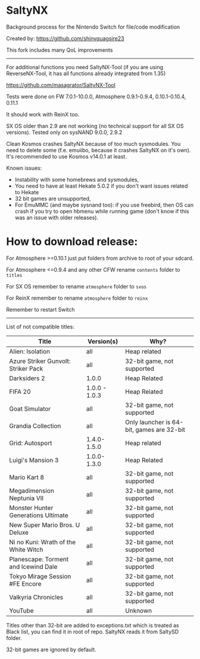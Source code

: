 # SaltyNX
Background process for the Nintendo Switch for file/code modification

Created by: https://github.com/shinyquagsire23

This fork includes many QoL improvements

---

For additional functions you need SaltyNX-Tool (if you are using ReverseNX-Tool, it has all functions already integrated from 1.35)

https://github.com/masagrator/SaltyNX-Tool

Tests were done on FW 7.0.1-10.0.0, Atmosphere 0.9.1-0.9.4, 0.10.1-0.10.4, 0.11.1

It should work with ReinX too.

SX OS older than 2.9 are not working (no technical support for all SX OS versions). Tested only on sysNAND 9.0.0, 2.9.2

Clean Kosmos crashes SaltyNX because of too much sysmodules. You need to delete some (f.e. emuiibo, because it crashes SaltyNX on it's own). It's recommended to use Kosmos v14.0.1 at least.

Known issues:
- Instability with some homebrews and sysmodules,
- You need to have at least Hekate 5.0.2 if you don't want issues related to Hekate
- 32 bit games are unsupported,
- For EmuMMC (and maybe sysnand too): if you use freebird, then OS can crash if you try to open hbmenu while running game (don't know if this was an issue with older releases).

# How to download release:

For Atmosphere >=0.10.1 just put folders from archive to root of your sdcard.

For Atmosphere <=0.9.4 and any other CFW rename `contents` folder to `titles`

For SX OS remember to rename `atmosphere` folder to `sxos`

For ReinX remember to rename `atmosphere` folder to `reinx`

Remember to restart Switch

---

List of not compatible titles:

| Title | Version(s) | Why? |
| ------------- | ------------- | ------------- |
| Alien: Isolation | all | Heap related |
| Azure Striker Gunvolt: Striker Pack | all | 32-bit game, not supported |
| Darksiders 2 | 1.0.0 | Heap Related |
| FIFA 20 | 1.0.0 - 1.0.3 | Heap Related |
| Goat Simulator | all | 32-bit game, not supported |
| Grandia Collection | all | Only launcher is 64-bit, games are 32-bit |
| Grid: Autosport | 1.4.0-1.5.0 | Heap related |
| Luigi's Mansion 3 | 1.0.0-1.3.0 | Heap Related |
| Mario Kart 8 | all | 32-bit game, not supported |
| Megadimension Neptunia VII | all | 32-bit game, not supported |
| Monster Hunter Generations Ultimate | all | 32-bit game, not supported |
| New Super Mario Bros. U Deluxe | all | 32-bit game, not supported |
| Ni no Kuni: Wrath of the White Witch | all | 32-bit game, not supported |
| Planescape: Torment and Icewind Dale | all | 32-bit game, not supported |
| Tokyo Mirage Session #FE Encore | all | 32-bit game, not supported |
| Valkyria Chronicles | all | 32-bit game, not supported |
| YouTube | all | Unknown |

Titles other than 32-bit are added to exceptions.txt which is treated as Black list, you can find it in root of repo. SaltyNX reads it from SaltySD folder.

32-bit games are ignored by default.
